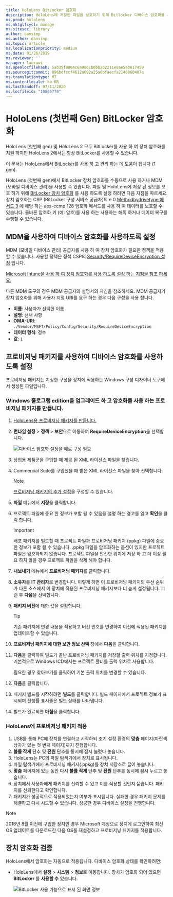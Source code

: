 ```yaml
---
title: HoloLens BitLocker 암호화
description: HoloLens에 저장된 파일을 보호하기 위해 Bitlocker 디바이스 암호화를 사용하도록 설정
ms.prod: hololens
ms.mktglfcycl: manage
ms.sitesec: library
author: dansimp
ms.author: dansimp
ms.topic: article
ms.localizationpriority: medium
ms.date: 01/26/2019
ms.reviewer: ''
manager: laurawi
ms.openlocfilehash: 5ab35f0804c6a906cb0bb262211e8ae5ab017459
ms.sourcegitcommit: 896bdfccf4612a692a25a6bfaecfa2146860407e
ms.translationtype: MT
ms.contentlocale: ko-KR
ms.lasthandoff: 07/11/2020
ms.locfileid: "10865778"
---
```

# HoloLens (첫번째 Gen) BitLocker 암호화

HoloLens (첫번째 gen) 및 HoloLens 2 모두 BitLocker를 사용 하 여 장치 암호화를 지원 하지만 HoloLens 2에서는 항상 BitLocker를 사용할 수 있습니다.

이 문서는 HoloLens에서 BitLocker를 사용 하 고 관리 하는 데 도움이 됩니다 (1 gen).

HoloLens (첫번째 gen)에서 BitLocker 장치 암호화를 수동으로 사용 하거나 MDM (모바일 디바이스 관리)을 사용할 수 있습니다. 파일 및 HoloLens에 저장 된 정보를 보호 하기 위해 [BitLocker 장치 암호화](https://docs.microsoft.com/windows/security/information-protection/bitlocker/bitlocker-device-encryption-overview-windows-10#bitlocker-device-encryption) 를 사용 하도록 설정 하려면 다음 지침을 따르세요. 장치 암호화는 CSP (BitLocker 구성 서비스 공급자)의 e 0 [Methodbydrivetype 메서드 3](https://docs.microsoft.com/windows/client-management/mdm/bitlocker-csp#encryptionmethodbydrivetype) 에 해당 하는 aes-ccmp 128 암호화 메서드를 사용 하 여 데이터를 보호할 수 있습니다. 올바른 암호화 키 (예: 암호)를 사용 하는 사용자는 해독 하거나 데이터 복구를 수행할 수 있습니다.

## MDM을 사용하여 디바이스 암호화를 사용하도록 설정

MDM (모바일 디바이스 관리) 공급자를 사용 하 여 장치 암호화가 필요한 정책을 적용할 수 있습니다. 사용할 정책은 정책 CSP의 [Security/RequireDeviceEncryption 설정](https://docs.microsoft.com/windows/client-management/mdm/policy-csp-security#security-requiredeviceencryption) 입니다.

[Microsoft Intune을 사용 하 여 장치 암호화를 사용 하도록 설정 하는 지침을 참조 하세요.](https://docs.microsoft.com/intune/compliance-policy-create-windows#windows-holographic-for-business)

다른 MDM 도구의 경우 MDM 공급자의 설명서의 지침을 참조하세요. MDM 공급자가 장치 암호화를 위해 사용자 지정 URI를 요구 하는 경우 다음 구성을 사용 합니다.

- **이름**: 사용자가 선택한 이름
- **설명**: 선택 사항
- **OMA-URI**: `./Vendor/MSFT/Policy/Config/Security/RequireDeviceEncryption`
- **데이터 형식**: 정수
- **값**: `1`

## 프로비저닝 패키지를 사용하여 디바이스 암호화를 사용하도록 설정

프로비저닝 패키지는 지정한 구성을 장치에 적용하는 Windows 구성 디자이너 도구에서 생성된 파일입니다. 

### Windows 홀로그램 edition을 업그레이드 하 고 암호화를 사용 하는 프로비저닝 패키지를 만듭니다.

1. [HoloLens용 프로비저닝 패키지를 만듭니다.](hololens-provisioning.md)
1. **런타임 설정** > **정책** > **보안**으로 이동하여 **RequireDeviceEncryption**을 선택합니다.

    ![디바이스 암호화 설정을 예로 구성 필요](images/device-encryption.png)

1. 상업용 제품군을 구입할 때 제공 된 XML 라이선스 파일을 찾습니다.

1. Commercial Suite를 구입했을 때 받은 XML 라이선스 파일을 찾아 선택합니다.
    > [!NOTE]
    > [프로비저닝 패키지의 추가 설정](hololens-provisioning.md)을 구성할 수 있습니다.

1. **파일** 메뉴에서 **저장**을 클릭합니다. 

1. 프로젝트 파일에 중요 한 정보가 포함 될 수 있음을 설명 하는 경고를 읽고 **확인**을 클릭 합니다.

    > [!IMPORTANT]
    > 배포 패키지를 빌드할 때 프로젝트 파일과 프로비저닝 패키지 (ppkg) 파일에 중요 한 정보가 포함 될 수 있습니다. .ppkg 파일을 암호화하는 옵션이 있지만 프로젝트 파일은 암호화되지 않습니다. 프로젝트 파일을 안전한 위치에 저장 하 고 더 이상 필요 하지 않을 경우 프로젝트 파일을 삭제 해야 합니다.

1. **내보내기** 메뉴에서 **프로비저닝 패키지**를 클릭합니다.
1. **소유자**를 **IT 관리자**로 변경합니다. 이렇게 하면 이 프로비저닝 패키지의 우선 순위가 다른 소스에서 이 장치에 적용된 프로비저닝 패키지보다 더 높게 설정됩니다. 그런 후 **다음**을 선택합니다.
1. **패키지 버전**에 대한 값을 설정합니다.

    > [!TIP]
    > 기존 패키지에 변경 내용을 적용하고 버전 번호를 변경하여 이전에 적용된 패키지를 업데이트할 수 있습니다.

1. **프로비저닝 패키지에 대한 보안 정보 선택** 창에서 **다음**을 클릭합니다.
1. **다음**을 클릭하여 빌드가 끝난 프로비저닝 패키지를 저장할 출력 위치를 지정합니다. 기본적으로 Windows ICD에서는 프로젝트 폴더를 출력 위치로 사용합니다.

    필요한 경우 찾아보기를 클릭하여 기본 출력 위치를 변경할 수 있습니다.

1. **다음**을 클릭합니다.
1. 패키지 빌드를 시작하려면 **빌드**를 클릭합니다. 빌드 페이지에서 프로젝트 정보가 표시되며 진행률 표시줄은 빌드 상태를 나타냅니다.
1. 빌드가 완료되면 **마침**을 클릭합니다.

### HoloLens에 프로비저닝 패키지 적용

1. USB를 통해 PC에 장치를 연결하고 시작하되 초기 설정 환경의 **맞춤** 페이지(파란색 상자가 있는 첫 번째 페이지)까지 진행합니다.
1. **볼륨 작게** 단추 및 **전원** 단추를 동시에 잠시 눌렀다 놓습니다.
1. HoloLens는 PC의 파일 탐색기에서 장치로 표시됩니다.
1. 파일 탐색기에서 프로비저닝 패키지(.ppkg)를 장치 저장소로 끌어 놓습니다.
1. **맞춤** 페이지에 있는 동안 다시 **볼륨 작게** 단추 및 **전원** 단추를 동시에 잠시 누르고 놓습니다.
1. 장치에서 사용자에게 패키지를 신뢰할 수 있고 이를 적용할 것인지 묻습니다. 패키지를 신뢰한다고 확인합니다.
1. 패키지가 성공적으로 적용되었는지 여부가 표시됩니다. 실패한 경우 패키지 문제를 해결하고 다시 시도할 수 있습니다. 성공한 경우 디바이스 설정을 진행합니다.

> [!NOTE]
> 2016년 8월 이전에 구입한 장치인 경우 Microsoft 계정으로 장치에 로그인하여 최신 OS 업데이트를 다운로드한 다음 OS를 재설정하고 프로비저닝 패키지를 적용합니다.

## 장치 암호화 검증

HoloLens에서 암호화는 자동으로 적용됩니다. 디바이스 암호화 상태를 확인하려면:

- HoloLens에서 **설정** > **시스템** > **정보**로 이동합니다. 장치가 암호화 되어 있으면 **BitLocker** 를 **사용할 수** 있습니다. 

    ![BitLocker 사용 가능으로 표시 된 화면 정보](images/about-encryption.png)
